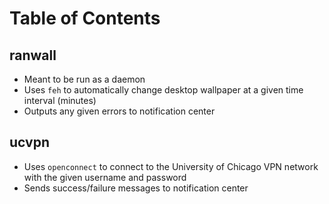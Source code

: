 # Table of Contents #
## ranwall ##
* Meant to be run as a daemon
* Uses `feh` to automatically change desktop wallpaper at a given time interval (minutes)
* Outputs any given errors to notification center

## ucvpn ##
* Uses `openconnect` to connect to the University of Chicago VPN network with
  the given username and password
* Sends success/failure messages to notification center
